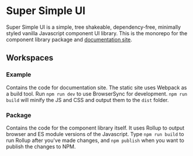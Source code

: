 # Super Simple UI
Super Simple UI is a simple, tree shakeable, dependency-free, minimally styled vanilla Javascript component UI library. This is the monorepo for the component library package and [documentation site](https://ui.josephmasongsong.com).
## Workspaces
### Example
Contains the code for documentation site. The static site uses Webpack as a build tool. Run `npm run dev` to use BrowserSync for development. `npm run build` will minify the JS and CSS and output them to the `dist` folder.
### Package
Contains the code for the component library itself. It uses Rollup to output browser and ES module versions of the Javascript. Type `npm run build` to run Rollup after you've made changes, and `npm publish` when you want to publish the changes to NPM.